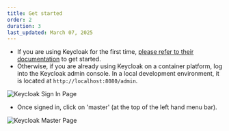 ```yaml
---
title: Get started
order: 2
duration: 3
last_updated: March 07, 2025
---
```


* If you are using Keycloak for the first time, [please refer to their documentation](https://www.keycloak.org/documentation) to get started.
* Otherwise, if you are already using Keycloak on a container platform, log into the Keycloak admin console. In a local development environment, it is located at `http://localhost:8080/admin`.

![Keycloak Sign In Page](/assets/images/connect-with-keycloak/keycloak-signin-page.png)

* Once signed in, click on 'master' (at the top of the left hand menu bar).

![Keycloak Master Page](/assets/images/connect-with-keycloak/keycloak-master-realm-page.png)